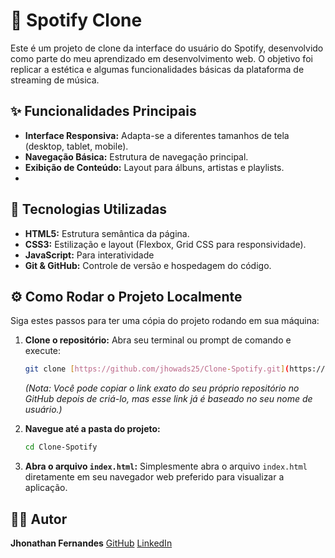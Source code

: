 # 🎵 Spotify Clone

Este é um projeto de clone da interface do usuário do Spotify, desenvolvido como parte do meu aprendizado em desenvolvimento web. O objetivo foi replicar a estética e algumas funcionalidades básicas da plataforma de streaming de música.

## ✨ Funcionalidades Principais

-   **Interface Responsiva:** Adapta-se a diferentes tamanhos de tela (desktop, tablet, mobile).
-   **Navegação Básica:** Estrutura de navegação principal.
-   **Exibição de Conteúdo:** Layout para álbuns, artistas e playlists.
-  
## 🚀 Tecnologias Utilizadas

-   **HTML5:** Estrutura semântica da página.
-   **CSS3:** Estilização e layout (Flexbox, Grid CSS para responsividade).
-   **JavaScript:** Para interatividade 
-   **Git & GitHub:** Controle de versão e hospedagem do código.

## ⚙️ Como Rodar o Projeto Localmente

Siga estes passos para ter uma cópia do projeto rodando em sua máquina:

1.  **Clone o repositório:**
    Abra seu terminal ou prompt de comando e execute:
    ```bash
    git clone [https://github.com/jhowads25/Clone-Spotify.git](https://github.com/jhrowads25/Clone-Spotify.git)
    ```
    *(Nota: Você pode copiar o link exato do seu próprio repositório no GitHub depois de criá-lo, mas esse link já é baseado no seu nome de usuário.)*

2.  **Navegue até a pasta do projeto:**
    ```bash
    cd Clone-Spotify
    ```

3.  **Abra o arquivo `index.html`:**
    Simplesmente abra o arquivo `index.html` diretamente em seu navegador web preferido para visualizar a aplicação.

## 🧑‍💻 Autor

**Jhonathan Fernandes**
 [GitHub](https://github.com/JhonathanFernandes)
 [LinkedIn](www.linkedin.com/in/jhonathan-fernandes) 

